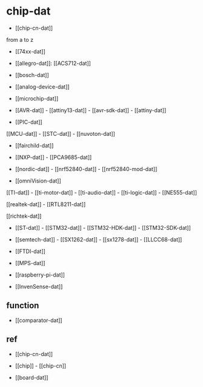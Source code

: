 

# chip-dat 

- [[chip-cn-dat]]

from a to z 

- [[74xx-dat]]

- [[allegro-dat]]: [[ACS712-dat]]

- [[bosch-dat]]


- [[analog-device-dat]]

- [[microchip-dat]] 

- [[AVR-dat]] - [[attiny13-dat]] - [[avr-sdk-dat]] - [[attiny-dat]]

- [[PIC-dat]]

[[MCU-dat]] - [[STC-dat]] - [[nuvoton-dat]]

- [[fairchild-dat]] 

- [[NXP-dat]] - [[PCA9685-dat]]

- [[nordic-dat]] - [[nrf52840-dat]] - [[nrf52840-mod-dat]]

- [[omniVision-dat]]

[[TI-dat]] - [[ti-motor-dat]] - [[ti-audio-dat]] - [[ti-logic-dat]] - [[NE555-dat]]

[[realtek-dat]] - [[RTL8211-dat]]

[[richtek-dat]]

- [[ST-dat]] - [[STM32-dat]] - [[STM32-HDK-dat]] - [[STM32-SDK-dat]]

- [[semtech-dat]] - [[SX1262-dat]] - [[sx1278-dat]] - [[LLCC68-dat]]

- [[FTDI-dat]]

- [[MPS-dat]]

- [[raspberry-pi-dat]]

- [[InvenSense-dat]]


## function 

- [[comparator-dat]]

## ref 

- [[chip-cn-dat]]

- [[chip]] - [[chip-cn]]

- [[board-dat]]